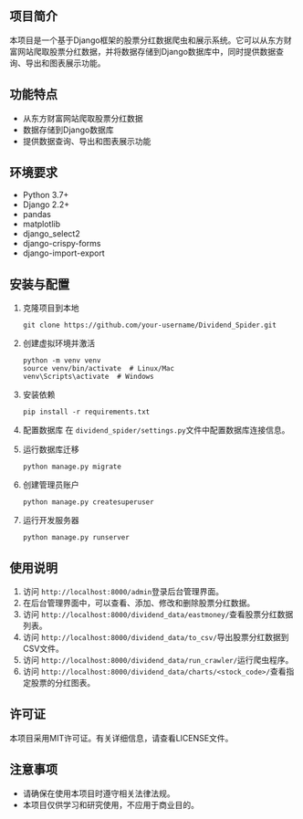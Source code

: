 ## 项目简介

本项目是一个基于Django框架的股票分红数据爬虫和展示系统。它可以从东方财富网站爬取股票分红数据，并将数据存储到Django数据库中，同时提供数据查询、导出和图表展示功能。

## 功能特点

- 从东方财富网站爬取股票分红数据
- 数据存储到Django数据库
- 提供数据查询、导出和图表展示功能

## 环境要求

- Python 3.7+
- Django 2.2+
- pandas
- matplotlib
- django_select2
- django-crispy-forms
- django-import-export

## 安装与配置

1. 克隆项目到本地

   ```
   git clone https://github.com/your-username/Dividend_Spider.git
   ```
2. 创建虚拟环境并激活

   ```
   python -m venv venv
   source venv/bin/activate  # Linux/Mac
   venv\Scripts\activate  # Windows
   ```
3. 安装依赖

   ```
   pip install -r requirements.txt
   ```
4. 配置数据库
   在 `dividend_spider/settings.py`文件中配置数据库连接信息。
5. 运行数据库迁移

   ```
   python manage.py migrate
   ```
6. 创建管理员账户

   ```
   python manage.py createsuperuser
   ```
7. 运行开发服务器

   ```
   python manage.py runserver
   ```

## 使用说明

1. 访问 `http://localhost:8000/admin`登录后台管理界面。
2. 在后台管理界面中，可以查看、添加、修改和删除股票分红数据。
3. 访问 `http://localhost:8000/dividend_data/eastmoney/`查看股票分红数据列表。
4. 访问 `http://localhost:8000/dividend_data/to_csv/`导出股票分红数据到CSV文件。
5. 访问 `http://localhost:8000/dividend_data/run_crawler/`运行爬虫程序。
6. 访问 `http://localhost:8000/dividend_data/charts/<stock_code>/`查看指定股票的分红图表。

## 许可证

本项目采用MIT许可证。有关详细信息，请查看LICENSE文件。

## 注意事项

- 请确保在使用本项目时遵守相关法律法规。
- 本项目仅供学习和研究使用，不应用于商业目的。
